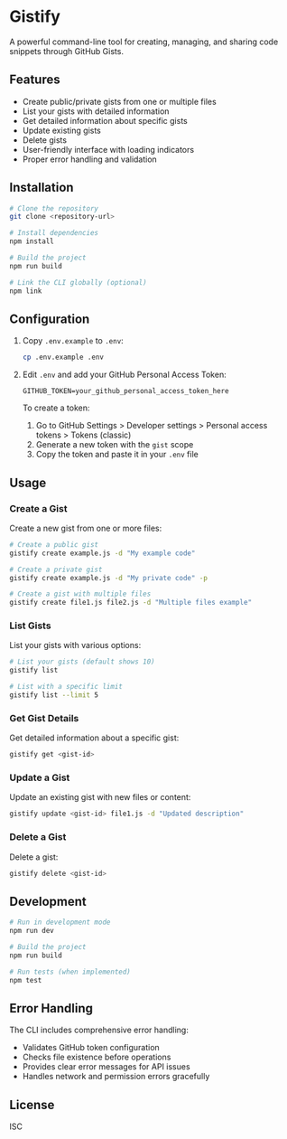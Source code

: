 # Gistify

A powerful command-line tool for creating, managing, and sharing code snippets through GitHub Gists.

## Features

- Create public/private gists from one or multiple files
- List your gists with detailed information
- Get detailed information about specific gists
- Update existing gists
- Delete gists
- User-friendly interface with loading indicators
- Proper error handling and validation

## Installation

```bash
# Clone the repository
git clone <repository-url>

# Install dependencies
npm install

# Build the project
npm run build

# Link the CLI globally (optional)
npm link
```

## Configuration

1. Copy `.env.example` to `.env`:
   ```bash
   cp .env.example .env
   ```

2. Edit `.env` and add your GitHub Personal Access Token:
   ```
   GITHUB_TOKEN=your_github_personal_access_token_here
   ```

   To create a token:
   1. Go to GitHub Settings > Developer settings > Personal access tokens > Tokens (classic)
   2. Generate a new token with the `gist` scope
   3. Copy the token and paste it in your `.env` file

## Usage

### Create a Gist

Create a new gist from one or more files:

```bash
# Create a public gist
gistify create example.js -d "My example code"

# Create a private gist
gistify create example.js -d "My private code" -p

# Create a gist with multiple files
gistify create file1.js file2.js -d "Multiple files example"
```

### List Gists

List your gists with various options:

```bash
# List your gists (default shows 10)
gistify list

# List with a specific limit
gistify list --limit 5
```

### Get Gist Details

Get detailed information about a specific gist:

```bash
gistify get <gist-id>
```

### Update a Gist

Update an existing gist with new files or content:

```bash
gistify update <gist-id> file1.js -d "Updated description"
```

### Delete a Gist

Delete a gist:

```bash
gistify delete <gist-id>
```

## Development

```bash
# Run in development mode
npm run dev

# Build the project
npm run build

# Run tests (when implemented)
npm test
```

## Error Handling

The CLI includes comprehensive error handling:
- Validates GitHub token configuration
- Checks file existence before operations
- Provides clear error messages for API issues
- Handles network and permission errors gracefully

## License

ISC